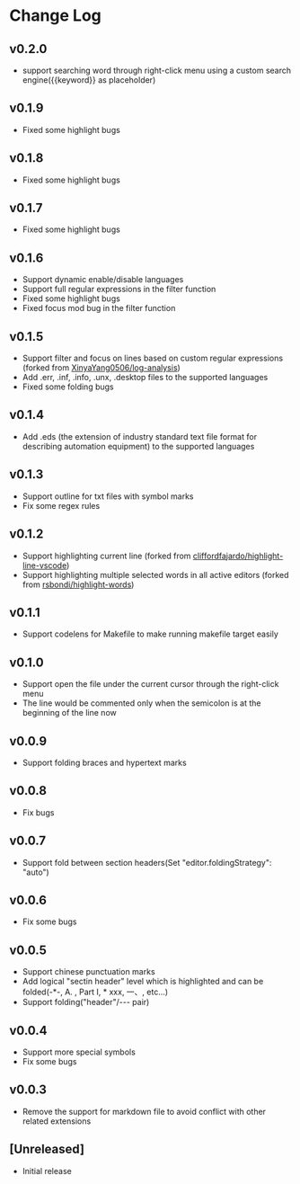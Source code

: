 # Change Log

## v0.2.0

- support searching word through right-click menu using a custom search engine({{keyword}} as placeholder)

## v0.1.9

- Fixed some highlight bugs

## v0.1.8

- Fixed some highlight bugs

## v0.1.7

- Fixed some highlight bugs

## v0.1.6

- Support dynamic enable/disable languages
- Support full regular expressions in the filter function
- Fixed some highlight bugs
- Fixed focus mod bug in the filter function

## v0.1.5

- Support filter and focus on lines based on custom regular expressions (forked from [XinyaYang0506/log-analysis](https://github.com/XinyaYang0506/log-analysis))
- Add .err, .inf, .info, .unx, .desktop files to the supported languages
- Fixed some folding bugs

## v0.1.4

- Add .eds (the extension of industry standard text file format for describing automation equipment) to the supported languages

## v0.1.3

- Support outline for txt files with symbol marks
- Fix some regex rules

## v0.1.2

- Support highlighting current line (forked from [cliffordfajardo/highlight-line-vscode](https://github.com/cliffordfajardo/highlight-line-vscode))
- Support highlighting multiple selected words in all active editors (forked from [rsbondi/highlight-words](https://github.com/rsbondi/highlight-words))

## v0.1.1

- Support codelens for Makefile to make running makefile target easily

## v0.1.0

- Support open the file under the current cursor through the right-click menu
- The line would be commented only when the semicolon is at the beginning of the line now

## v0.0.9

- Support folding braces and hypertext marks

## v0.0.8

- Fix bugs

## v0.0.7

- Support fold between section headers(Set "editor.foldingStrategy": "auto")

## v0.0.6

- Fix some bugs

## v0.0.5

- Support chinese punctuation marks
- Add logical "sectin header" level which is highlighted and can be folded(-*-, A. , Part I, * xxx, 一、, etc...)
- Support folding("header"/--- pair)

## v0.0.4

- Support more special symbols
- Fix some bugs

## v0.0.3

- Remove the support for markdown file to avoid conflict with other related extensions

## [Unreleased]

- Initial release
